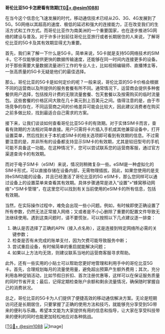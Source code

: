**哥伦比亚5G卡怎麽看有效期[[TG💪+ @esim1088](https://t.me/s/esim1088)]**

在当今这个信息化飞速发展的时代，移动通信技术已经从2G、3G、4G发展到了5G。5G网络以其超高的速度、极低的延迟和强大的连接能力，正在改变我们的生活方式和工作方式。而哥伦比亚作为南美洲的一个重要国家，也在逐步推进5G网络的建设与普及。对于许多计划前往哥伦比亚旅行或者长期居住的人来说，了解哥伦比亚的5G卡及其有效期显得尤为重要。

首先，我们来了解一下什么是5G卡。简单来说，5G卡就是支持5G网络技术的SIM卡。它不仅能够提供更快的数据传输速度，还能够在同一时间内连接更多的设备。对于那些需要大量数据流量进行工作的专业人士，比如视频编辑师、直播博主等，一张高质量的5G卡无疑是他们的最佳选择。

那么，哥伦比亚的5G卡是如何定价的呢？一般来说，哥伦比亚的5G卡价格会根据不同的运营商以及所提供的服务套餐有所不同。通常情况下，运营商会提供多种套餐供用户选择，包括按月计费的无限流量套餐、包天套餐以及按需购买的临时流量包。这些套餐的价格区间大致在几十美元到上百美元之间。值得注意的是，由于市场竞争的存在，不同运营商之间的价格差异可能会比较大，因此建议消费者在购买之前多做比较，找到最适合自己需求的方案。

接下来，让我们谈谈如何查看哥伦比亚5G卡的有效期。对于实体SIM卡而言，查看有效期的方法相对简单直接。用户只需将卡片插入手机或其他兼容设备中，打开设置菜单，然后找到关于本机或SIM卡的相关选项即可看到有效期的信息。不过需要注意的是，并非所有的设备都支持显示SIM卡的有效期，尤其是较旧型号的手机可能不具备这一功能。在这种情况下，您可以尝试联系您的运营商客服，通过官方渠道查询卡的有效期。

而对于电子SIM卡（eSIM）来说，情况则稍微复杂一些。eSIM是一种虚拟化的SIM卡形式，可以直接存储在设备内部，无需物理插拔。因此，如果您使用的是支持eSIM功能的设备，并且已经激活了哥伦比亚的5G eSIM卡，那么您同样可以通过设备上的设置菜单来查看其有效期。具体步骤通常是进入“设置”>“蜂窝移动网络”>“SIM卡管理”，在这里您可以找到有关当前使用的eSIM卡的所有信息，包括有效期。

当然，在实际操作过程中，难免会出现一些小问题。例如，有时候即使正确设置了所有参数，仍然无法正常接入网络；又或者是不小心删除了重要的配置文件导致无法继续使用。遇到这类问题时，请不要慌张，可以按照以下几点建议逐一排查：

1. 确认是否选择了正确的APN（接入点名称），这是连接到特定网络所必需的关键参数；
2. 检查是否有未完成的账单支付，因为欠费可能导致服务中断；
3. 尝试重启设备，有时候简单的重启就能解决问题；
4. 如果以上方法均无效，则建议联系当地的运营商客服寻求帮助。

此外，还有一些实用的小贴士可以帮助您更好地管理和利用手中的哥伦比亚5G卡。首先，合理规划每月的流量使用量，避免超出预算产生额外费用；其次，充分利用各种促销活动，比如节假日折扣、首次注册优惠等，这样可以在保证服务质量的同时节省开支；最后，记得定期检查账户余额和剩余流量情况，确保随时掌握自己的消费状况。

总之，哥伦比亚的5G卡为人们提供了便捷高效的移动通信解决方案。无论是短期访问还是长期居住，只要掌握了正确的使用方法和技巧，就能够充分享受到5G带来的便利与乐趣。希望本文能为大家提供有用的信息和指导，让大家在享受科技带来的便利的同时也能更加轻松地应对各种挑战。

[[TG💪+ @esim1088](https://t.me/s/esim1088) ![Image](https://i.postimg.cc/4NQfJmqS/Snipaste-2025-05-13-00-14-12.png)]